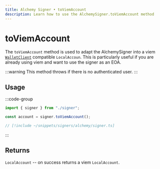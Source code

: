 ```yaml
---
title: Alchemy Signer • toViemAccount
description: Learn how to use the AlchemySigner.toViemAccount method
---
```



# toViemAccount

The `toViemAccount` method is used to adapt the AlchemySigner into a viem [`WalletClient`](https://viem.sh/docs/clients/wallet#local-accounts-private-key-mnemonic-etc) compatible `LocalAccoun`. This is particularly useful if you are already using viem and want to use the signer as an EOA.

:::warning
This method throws if there is no authenticated user.
:::

## Usage

:::code-group

```ts [example.ts]
import { signer } from "./signer";

const account = signer.toViemAccount();
```

```ts [signer.ts]
// [!include ~/snippets/signers/alchemy/signer.ts]
```

:::

## Returns

`LocalAccount` -- on success returns a viem `LocalAccount`.
